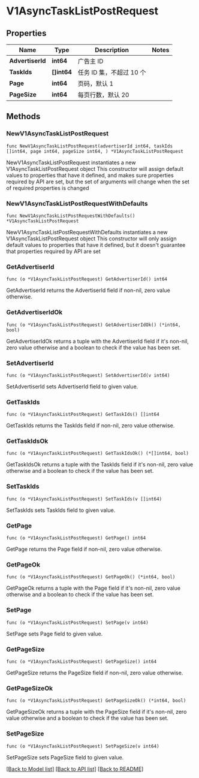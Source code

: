 # V1AsyncTaskListPostRequest

## Properties

Name | Type | Description | Notes
------------ | ------------- | ------------- | -------------
**AdvertiserId** | **int64** | 广告主 ID | 
**TaskIds** | **[]int64** | 任务 ID 集，不超过 10 个 | 
**Page** | **int64** | 页码，默认 1 | 
**PageSize** | **int64** | 每页行数，默认 20 | 

## Methods

### NewV1AsyncTaskListPostRequest

`func NewV1AsyncTaskListPostRequest(advertiserId int64, taskIds []int64, page int64, pageSize int64, ) *V1AsyncTaskListPostRequest`

NewV1AsyncTaskListPostRequest instantiates a new V1AsyncTaskListPostRequest object
This constructor will assign default values to properties that have it defined,
and makes sure properties required by API are set, but the set of arguments
will change when the set of required properties is changed

### NewV1AsyncTaskListPostRequestWithDefaults

`func NewV1AsyncTaskListPostRequestWithDefaults() *V1AsyncTaskListPostRequest`

NewV1AsyncTaskListPostRequestWithDefaults instantiates a new V1AsyncTaskListPostRequest object
This constructor will only assign default values to properties that have it defined,
but it doesn't guarantee that properties required by API are set

### GetAdvertiserId

`func (o *V1AsyncTaskListPostRequest) GetAdvertiserId() int64`

GetAdvertiserId returns the AdvertiserId field if non-nil, zero value otherwise.

### GetAdvertiserIdOk

`func (o *V1AsyncTaskListPostRequest) GetAdvertiserIdOk() (*int64, bool)`

GetAdvertiserIdOk returns a tuple with the AdvertiserId field if it's non-nil, zero value otherwise
and a boolean to check if the value has been set.

### SetAdvertiserId

`func (o *V1AsyncTaskListPostRequest) SetAdvertiserId(v int64)`

SetAdvertiserId sets AdvertiserId field to given value.


### GetTaskIds

`func (o *V1AsyncTaskListPostRequest) GetTaskIds() []int64`

GetTaskIds returns the TaskIds field if non-nil, zero value otherwise.

### GetTaskIdsOk

`func (o *V1AsyncTaskListPostRequest) GetTaskIdsOk() (*[]int64, bool)`

GetTaskIdsOk returns a tuple with the TaskIds field if it's non-nil, zero value otherwise
and a boolean to check if the value has been set.

### SetTaskIds

`func (o *V1AsyncTaskListPostRequest) SetTaskIds(v []int64)`

SetTaskIds sets TaskIds field to given value.


### GetPage

`func (o *V1AsyncTaskListPostRequest) GetPage() int64`

GetPage returns the Page field if non-nil, zero value otherwise.

### GetPageOk

`func (o *V1AsyncTaskListPostRequest) GetPageOk() (*int64, bool)`

GetPageOk returns a tuple with the Page field if it's non-nil, zero value otherwise
and a boolean to check if the value has been set.

### SetPage

`func (o *V1AsyncTaskListPostRequest) SetPage(v int64)`

SetPage sets Page field to given value.


### GetPageSize

`func (o *V1AsyncTaskListPostRequest) GetPageSize() int64`

GetPageSize returns the PageSize field if non-nil, zero value otherwise.

### GetPageSizeOk

`func (o *V1AsyncTaskListPostRequest) GetPageSizeOk() (*int64, bool)`

GetPageSizeOk returns a tuple with the PageSize field if it's non-nil, zero value otherwise
and a boolean to check if the value has been set.

### SetPageSize

`func (o *V1AsyncTaskListPostRequest) SetPageSize(v int64)`

SetPageSize sets PageSize field to given value.



[[Back to Model list]](../README.md#documentation-for-models) [[Back to API list]](../README.md#documentation-for-api-endpoints) [[Back to README]](../README.md)


